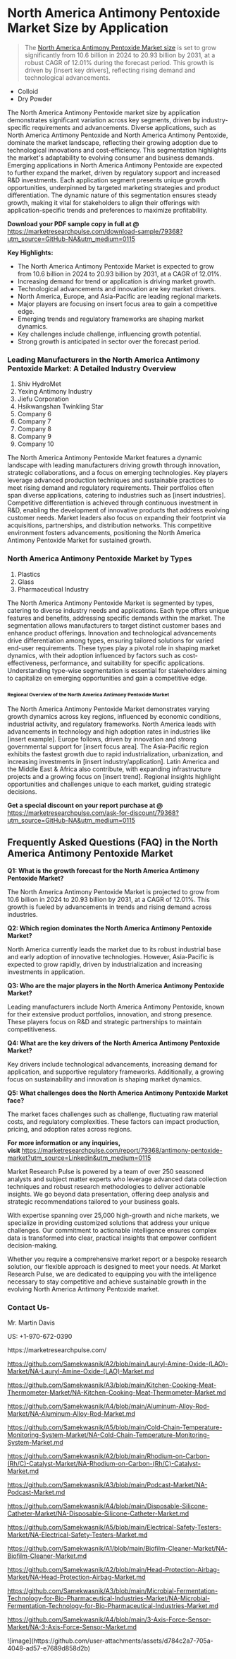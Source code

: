 <h1>North America Antimony Pentoxide Market&nbsp;Size by Application</h1><blockquote><p>The <a href="https://marketresearchpulse.com/download-sample/79368?utm_source=GitHub-NA&amp;utm_medium=0115">North America Antimony Pentoxide Market size</a> is set to grow significantly from 10.6 billion in 2024 to 20.93 billion by 2031, at a robust CAGR of 12.01% during the forecast period. This growth is driven by [insert key drivers], reflecting rising demand and technological advancements.</p></blockquote><ul><li>Colloid <li> Dry Powder</li></ul><p>The North America Antimony Pentoxide market size by application demonstrates significant variation across key segments, driven by industry-specific requirements and advancements. Diverse applications, such as North America Antimony Pentoxide and North America Antimony Pentoxide, dominate the market landscape, reflecting their growing adoption due to technological innovations and cost-efficiency. This segmentation highlights the market's adaptability to evolving consumer and business demands. Emerging applications in North America Antimony Pentoxide are expected to further expand the market, driven by regulatory support and increased R&D investments. Each application segment presents unique growth opportunities, underpinned by targeted marketing strategies and product differentiation. The dynamic nature of this segmentation ensures steady growth, making it vital for stakeholders to align their offerings with application-specific trends and preferences to maximize profitability.</p><p><strong>Download your PDF sample copy in full at @ </strong><a href="https://marketresearchpulse.com/download-sample/79368?utm_source=GitHub-NA&amp;utm_medium=0115">https://marketresearchpulse.com/download-sample/79368?utm_source=GitHub-NA&amp;utm_medium=0115</a></p><p><strong>Key Highlights: </strong></p><ul><li>The North America Antimony Pentoxide Market is expected to grow from 10.6 billion in 2024 to 20.93 billion by 2031, at a CAGR of 12.01%.</li><li>Increasing demand for trend or application is driving market growth.</li><li>Technological advancements and innovation are key market drivers.</li><li>North America, Europe, and Asia-Pacific are leading regional markets.</li><li>Major players are focusing on insert focus area to gain a competitive edge.</li><li>Emerging trends and regulatory frameworks are shaping market dynamics.</li><li>Key challenges include challenge, influencing growth potential.</li><li>Strong growth is anticipated in sector over the forecast period.</li></ul><h3>Leading Manufacturers in the North America Antimony Pentoxide Market: A Detailed Industry Overview</h3><ol><li>Shiv HydroMet</li><li>Yexing Antimony Industry</li><li>Jiefu Corporation</li><li>Hsikwangshan Twinkling Star</li><li>Company 6</li><li>Company 7</li><li>Company 8</li><li>Company 9</li><li>Company 10</li></ol><div class="flex max-w-full flex-col flex-grow"><div class="min-h-8 text-message flex w-full flex-col items-end gap-2 whitespace-normal break-words [.text-message+&amp;]:mt-5" dir="auto" data-message-author-role="assistant" data-message-id="fd8432e4-4910-450d-b182-61b7bfb0a01f" data-message-model-slug="gpt-4o"><div class="flex w-full flex-col gap-1 empty:hidden first:pt-[3px]"><div class="markdown prose w-full break-words dark:prose-invert light"><p>The North America Antimony Pentoxide Market features a dynamic landscape with leading manufacturers driving growth through innovation, strategic collaborations, and a focus on emerging technologies. Key players leverage advanced production techniques and sustainable practices to meet rising demand and regulatory requirements. Their portfolios often span diverse applications, catering to industries such as [insert industries]. Competitive differentiation is achieved through continuous investment in R&amp;D, enabling the development of innovative products that address evolving customer needs. Market leaders also focus on expanding their footprint via acquisitions, partnerships, and distribution networks. This competitive environment fosters advancements, positioning the North America Antimony Pentoxide Market for sustained growth.</p></div></div></div></div><h3>North America Antimony Pentoxide Market by Types</h3><ol><li>Plastics <li> Glass <li> Pharmaceutical Industry</li></ol><div class="flex max-w-full flex-col flex-grow"><div class="min-h-8 text-message flex w-full flex-col items-end gap-2 whitespace-normal break-words [.text-message+&amp;]:mt-5" dir="auto" data-message-author-role="assistant" data-message-id="084470be-0bb7-4664-bddf-5156b4f41249" data-message-model-slug="gpt-4o-mini"><div class="flex w-full flex-col gap-1 empty:hidden first:pt-[3px]"><div class="markdown prose w-full break-words dark:prose-invert light"><p>The North America Antimony Pentoxide Market is segmented by types, catering to diverse industry needs and applications. Each type offers unique features and benefits, addressing specific demands within the market. The segmentation allows manufacturers to target distinct customer bases and enhance product offerings. Innovation and technological advancements drive differentiation among types, ensuring tailored solutions for varied end-user requirements. These types play a pivotal role in shaping market dynamics, with their adoption influenced by factors such as cost-effectiveness, performance, and suitability for specific applications. Understanding type-wise segmentation is essential for stakeholders aiming to capitalize on emerging opportunities and gain a competitive edge.</p></div></div></div></div><h3><span style="font-size: 11px;">Regional Overview of the North America Antimony Pentoxide Market</span></h3><div class="flex max-w-full flex-col flex-grow"><div class="min-h-8 text-message flex w-full flex-col items-end gap-2 whitespace-normal break-words [.text-message+&amp;]:mt-5" dir="auto" data-message-author-role="assistant" data-message-id="e9038762-ce64-4e30-91c9-9bd413514231" data-message-model-slug="gpt-4o-mini"><div class="flex w-full flex-col gap-1 empty:hidden first:pt-[3px]"><div class="markdown prose w-full break-words dark:prose-invert light"><p>The North America Antimony Pentoxide Market demonstrates varying growth dynamics across key regions, influenced by economic conditions, industrial activity, and regulatory frameworks. North America leads with advancements in technology and high adoption rates in industries like [insert example]. Europe follows, driven by innovation and strong governmental support for [insert focus area]. The Asia-Pacific region exhibits the fastest growth due to rapid industrialization, urbanization, and increasing investments in [insert industry/application]. Latin America and the Middle East &amp; Africa also contribute, with expanding infrastructure projects and a growing focus on [insert trend]. Regional insights highlight opportunities and challenges unique to each market, guiding strategic decisions.</p></div></div></div></div><p><strong>Get a special discount on your report purchase at @ </strong><a href="https://marketresearchpulse.com/ask-for-discount/79368?utm_source=GitHub-NA&amp;utm_medium=0115">https://marketresearchpulse.com/ask-for-discount/79368?utm_source=GitHub-NA&amp;utm_medium=0115</a></p><h2>Frequently Asked Questions (FAQ) in the North America Antimony Pentoxide Market</h2><p><strong>Q1: What is the growth forecast for the North America Antimony Pentoxide Market?</strong></p><p>The North America Antimony Pentoxide Market is projected to grow from 10.6 billion in 2024 to 20.93 billion by 2031, at a CAGR of 12.01%. This growth is fueled by advancements in trends and rising demand across industries.</p><p><strong>Q2: Which region dominates the North America Antimony Pentoxide Market?</strong></p><p>North America currently leads the market due to its robust industrial base and early adoption of innovative technologies. However, Asia-Pacific is expected to grow rapidly, driven by industrialization and increasing investments in application.</p><p><strong>Q3: Who are the major players in the North America Antimony Pentoxide Market?</strong></p><p>Leading manufacturers include North America Antimony Pentoxide, known for their extensive product portfolios, innovation, and strong presence. These players focus on R&amp;D and strategic partnerships to maintain competitiveness.</p><p><strong>Q4: What are the key drivers of the North America Antimony Pentoxide Market?</strong></p><p>Key drivers include technological advancements, increasing demand for application, and supportive regulatory frameworks. Additionally, a growing focus on sustainability and innovation is shaping market dynamics.</p><p><strong>Q5: What challenges does the North America Antimony Pentoxide Market face?</strong></p><p>The market faces challenges such as challenge, fluctuating raw material costs, and regulatory complexities. These factors can impact production, pricing, and adoption rates across regions.</p><p><strong>For more information or any inquiries, visit&nbsp;</strong><a href="https://marketresearchpulse.com/report/79368/antimony-pentoxide-market?utm_source=Linkedin&utm_medium=0115">https://marketresearchpulse.com/report/79368/antimony-pentoxide-market?utm_source=Linkedin&utm_medium=0115</a></p><p>Market Research Pulse is powered by a team of over 250 seasoned analysts and subject matter experts who leverage advanced data collection techniques and robust research methodologies to deliver actionable insights. We go beyond data presentation, offering deep analysis and strategic recommendations tailored to your business goals.</p><p>With expertise spanning over 25,000 high-growth and niche markets, we specialize in providing customized solutions that address your unique challenges. Our commitment to actionable intelligence ensures complex data is transformed into clear, practical insights that empower confident decision-making.</p><p>Whether you require a comprehensive market report or a bespoke research solution, our flexible approach is designed to meet your needs. At Market Research Pulse, we are dedicated to equipping you with the intelligence necessary to stay competitive and achieve sustainable growth in the evolving North America Antimony Pentoxide market.</p><h3><strong>Contact Us-</strong></h3><p>Mr. Martin Davis</p><p>US: +1-970-672-0390</p><p>https://marketresearchpulse.com/</p><p><a href="https://github.com/Samekwasnik/A2/blob/main/Lauryl-Amine-Oxide-(LAO)-Market/NA-Lauryl-Amine-Oxide-(LAO)-Market.md">https://github.com/Samekwasnik/A2/blob/main/Lauryl-Amine-Oxide-(LAO)-Market/NA-Lauryl-Amine-Oxide-(LAO)-Market.md</a></p><p><a href="https://github.com/Samekwasnik/A3/blob/main/Kitchen-Cooking-Meat-Thermometer-Market/NA-Kitchen-Cooking-Meat-Thermometer-Market.md">https://github.com/Samekwasnik/A3/blob/main/Kitchen-Cooking-Meat-Thermometer-Market/NA-Kitchen-Cooking-Meat-Thermometer-Market.md</a></p><p><a href="https://github.com/Samekwasnik/A4/blob/main/Aluminum-Alloy-Rod-Market/NA-Aluminum-Alloy-Rod-Market.md">https://github.com/Samekwasnik/A4/blob/main/Aluminum-Alloy-Rod-Market/NA-Aluminum-Alloy-Rod-Market.md</a></p><p><a href="https://github.com/Samekwasnik/A5/blob/main/Cold-Chain-Temperature-Monitoring-System-Market/NA-Cold-Chain-Temperature-Monitoring-System-Market.md">https://github.com/Samekwasnik/A5/blob/main/Cold-Chain-Temperature-Monitoring-System-Market/NA-Cold-Chain-Temperature-Monitoring-System-Market.md</a></p><p><a href="https://github.com/Samekwasnik/A2/blob/main/Rhodium-on-Carbon-(Rh/C)-Catalyst-Market/NA-Rhodium-on-Carbon-(Rh/C)-Catalyst-Market.md">https://github.com/Samekwasnik/A2/blob/main/Rhodium-on-Carbon-(Rh/C)-Catalyst-Market/NA-Rhodium-on-Carbon-(Rh/C)-Catalyst-Market.md</a></p><p><a href="https://github.com/Samekwasnik/A3/blob/main/Podcast-Market/NA-Podcast-Market.md">https://github.com/Samekwasnik/A3/blob/main/Podcast-Market/NA-Podcast-Market.md</a></p><p><a href="https://github.com/Samekwasnik/A4/blob/main/Disposable-Silicone-Catheter-Market/NA-Disposable-Silicone-Catheter-Market.md">https://github.com/Samekwasnik/A4/blob/main/Disposable-Silicone-Catheter-Market/NA-Disposable-Silicone-Catheter-Market.md</a></p><p><a href="https://github.com/Samekwasnik/A5/blob/main/Electrical-Safety-Testers-Market/NA-Electrical-Safety-Testers-Market.md">https://github.com/Samekwasnik/A5/blob/main/Electrical-Safety-Testers-Market/NA-Electrical-Safety-Testers-Market.md</a></p><p><a href="https://github.com/Samekwasnik/A1/blob/main/Biofilm-Cleaner-Market/NA-Biofilm-Cleaner-Market.md">https://github.com/Samekwasnik/A1/blob/main/Biofilm-Cleaner-Market/NA-Biofilm-Cleaner-Market.md</a></p><p><a href="https://github.com/Samekwasnik/A2/blob/main/Head-Protection-Airbag-Market/NA-Head-Protection-Airbag-Market.md">https://github.com/Samekwasnik/A2/blob/main/Head-Protection-Airbag-Market/NA-Head-Protection-Airbag-Market.md</a></p><p><a href="https://github.com/Samekwasnik/A3/blob/main/Microbial-Fermentation-Technology-for-Bio-Pharmaceutical-Industries-Market/NA-Microbial-Fermentation-Technology-for-Bio-Pharmaceutical-Industries-Market.md">https://github.com/Samekwasnik/A3/blob/main/Microbial-Fermentation-Technology-for-Bio-Pharmaceutical-Industries-Market/NA-Microbial-Fermentation-Technology-for-Bio-Pharmaceutical-Industries-Market.md</a></p><p><a href="https://github.com/Samekwasnik/A4/blob/main/3-Axis-Force-Sensor-Market/NA-3-Axis-Force-Sensor-Market.md">https://github.com/Samekwasnik/A4/blob/main/3-Axis-Force-Sensor-Market/NA-3-Axis-Force-Sensor-Market.md</a></p>
![image](https://github.com/user-attachments/assets/d784c2a7-705a-4048-ad57-e7689d858d2b)
